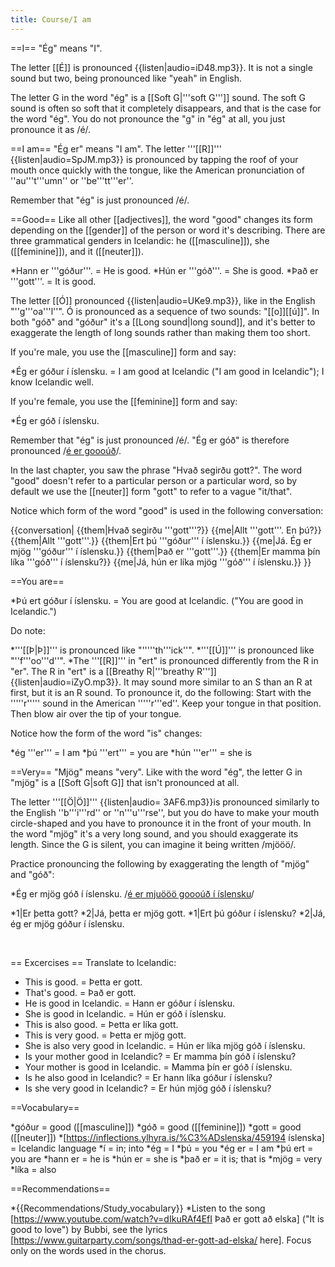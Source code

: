 ```yaml
---
title: Course/I am
---
```


==I==
"Ég" means "I".  

The letter [[É]] is pronounced {{listen|audio=iD48.mp3}}. It is not a single sound but two, being pronounced like "yeah" in English.

The letter G in the word "ég" is a [[Soft G|'''soft G''']] sound. The soft G sound is often so soft that it completely disappears, and that is the case for the word "ég". You do not pronounce the "g" in "ég" at all, you just pronounce it as /é/.

==I am==
"Ég er" means "I am". The letter '''[[R]]''' {{listen|audio=SpJM.mp3}} is pronounced by tapping the roof of your mouth once quickly with the tongue, like the American pronunciation of ''au'''t'''umn'' or ''be'''tt'''er''.

Remember that "ég" is just pronounced /é/. 

==Good==
Like all other [[adjectives]], the word "good" changes its form depending on the [[gender]] of the person or word it's describing. There are three grammatical genders in Icelandic: he ([[masculine]]), she ([[feminine]]), and it ([[neuter]]).

*Hann er '''góður'''. = He is good.
*Hún er '''góð'''. = She is good.
*Það er '''gott'''. = It is good.

The letter [[Ó]] pronounced {{listen|audio=UKe9.mp3}}, like in the English "''g'''oa'''l''". Ó is pronounced as a sequence of two sounds: "[[o]][[ú]]". In both "góð" and "góður" it's a [[Long sound|long sound]], and it's better to exaggerate the length of long sounds rather than making them too short.

If you're male, you use the [[masculine]] form and say:

*Ég er góður í íslensku. = I am good at Icelandic ("I am good in Icelandic"); I know Icelandic well.

If you're female, you use the [[feminine]] form and say:

*Ég er góð í íslensku.

Remember that "ég" is just pronounced /é/. "Ég er góð" is therefore pronounced /<u>é er goooúð</u>/.

In the last chapter, you saw the phrase "Hvað segirðu gott?". The word "good" doesn't refer to a particular person or a particular word, so by default we use the [[neuter]] form "gott" to refer to a vague "it/that".

Notice which form of the word "good" is used in the following conversation:

{{conversation|
{{them|Hvað segirðu '''gott'''?}}
{{me|Allt '''gott'''. En þú?}}
{{them|Allt '''gott'''.}}
{{them|Ert þú '''góður''' í íslensku.}}
{{me|Já. Ég er mjög '''góður''' í íslensku.}}
{{them|Það er '''gott'''.}}
{{them|Er mamma þín líka '''góð''' í íslensku?}}
{{me|Já, hún er líka mjög '''góð''' í íslensku.}}
}}

==You are==

*Þú ert góður í íslensku. = You are good at Icelandic. ("You are good in Icelandic.")

Do note:

*'''[[Þ|Þ]]''' is pronounced like "'''''th'''ick''".
*'''[[Ú]]''' is pronounced like "''f'''oo'''d''".
*The '''[[R]]''' in "ert" is pronounced differently from the R in "er". The R in "ert" is a [[Breathy R|'''breathy R''']] {{listen|audio=iZyO.mp3}}. It may sound more similar to an S than an R at first, but it is an R sound. To pronounce it, do the following: Start with the '''''r''''' sound in the American '''''r'''ed''. Keep your tongue in that position. Then blow air over the tip of your tongue.

Notice how the form of the word "is" changes:

*ég '''er''' = I am
*þú '''ert''' = you are
*hún '''er''' = she is

==Very==
"Mjög" means "very". Like with the word "ég", the letter G in "mjög" is a [[Soft G|soft G]] that isn't pronounced at all. 

The letter '''[[Ö|Ö]]''' {{listen|audio= 3AF6.mp3}}is pronounced similarly to the English ''b'''i'''rd'' or ''n'''u'''rse'', but you do have to make your mouth circle-shaped and you have to pronounce it in the front of your mouth. In the word "mjög" it's a very long sound, and you should exaggerate its length. Since the G is silent, you can imagine it being written /mjööö/.

Practice pronouncing the following by exaggerating the length of "mjög" and "góð":

*Ég er mjög góð í íslensku. /<u>é er mjuööö goooúð í íslensku</u>/

*1|Er þetta gott?
*2|Já, þetta er mjög gott.
*1|Ert þú góður í íslensku?
*2|Já, ég er mjög góður í íslensku.

<br />

== Excercises ==
Translate to Icelandic:

* This is good. = Þetta er gott.
* That's good. = Það er gott.
* He is good in Icelandic. = Hann er góður í íslensku.
* She is good in Icelandic. = Hún er góð í íslensku.
* This is also good. = Þetta er líka gott.
* This is very good. = Þetta er mjög gott.
* She is also very good in Icelandic. = Hún er líka mjög góð í íslensku.
* Is your mother good in Icelandic? = Er mamma þín góð í íslensku?
* Your mother is good in Icelandic. = Mamma þín er góð í íslensku.
* Is he also good in Icelandic? = Er hann líka góður í íslensku?
* Is she very good in Icelandic? = Er hún mjög góð í íslensku?

==Vocabulary==

*góður = good ([[masculine]])
*góð = good ([[feminine]])
*gott = good ([[neuter]])
*[https://inflections.ylhyra.is/%C3%ADslenska/459194 íslenska] =  Icelandic language
*í = in; into
*ég = I
*þú = you
*ég er = I am
*þú ert = you are
*hann er = he is
*hún er = she is
*það er = it is; that is
*mjög = very
*líka = also

==Recommendations==

*{{Recommendations/Study_vocabulary}}
*Listen to the song [https://www.youtube.com/watch?v=dIkuRAf4EfI Það er gott að elska] ("It is good to love") by Bubbi, see the lyrics [https://www.guitarparty.com/songs/thad-er-gott-ad-elska/ here]. Focus only on the words used in the chorus.